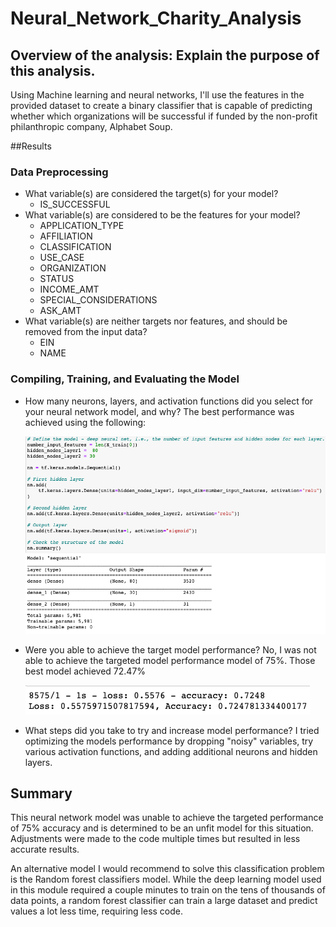# Neural_Network_Charity_Analysis

## Overview of the analysis: Explain the purpose of this analysis.

Using Machine learning and neural networks, I'll use the features in the provided dataset to create a binary classifier that is capable of predicting whether which organizations will be successful if funded by the non-profit philanthropic company, Alphabet Soup.

##Results

### Data Preprocessing
* What variable(s) are considered the target(s) for your model?
	* IS_SUCCESSFUL
* What variable(s) are considered to be the features for your model?
	* APPLICATION_TYPE
	* AFFILIATION
	* CLASSIFICATION
	* USE_CASE
	* ORGANIZATION
	* STATUS
	* INCOME_AMT
	* SPECIAL_CONSIDERATIONS
	* ASK_AMT
* What variable(s) are neither targets nor features, and should be removed from the input data?
	* EIN
	* NAME

### Compiling, Training, and Evaluating the Model
* How many neurons, layers, and activation functions did you select for your neural network model, and why?
	The best performance was achieved using the following:

	![layers](Pictures/layers.png)

* Were you able to achieve the target model performance?
	No, I was not able to achieve the targeted model performance model of 75%. Those best model achieved 72.47%

	![layers](Pictures/accuracy.png)

* What steps did you take to try and increase model performance?
	I tried optimizing the models performance by dropping "noisy" variables, try various activation functions, and adding additional neurons and hidden layers.

## Summary

This neural network model was unable to achieve the targeted performance of 75% accuracy and is determined to be an unfit model for this situation. Adjustments were made to the code multiple times but resulted in less accurate results.

An alternative model I would recommend to solve this classification problem is the Random forest classifiers model. While the deep learning model used in this module required a couple minutes to train on the tens of thousands of data points, a random forest classifier can train a large dataset and predict values a lot less time, requiring less code.
